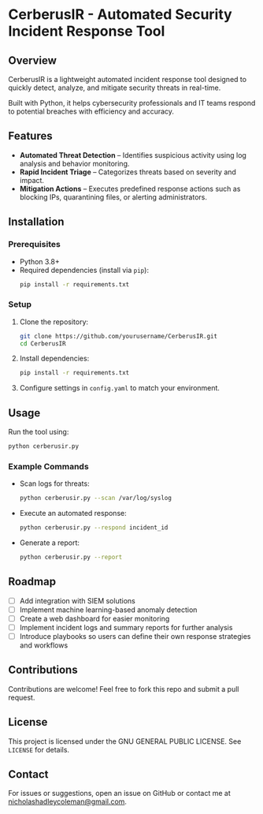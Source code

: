 # CerberusIR - Automated Security Incident Response Tool

## Overview
CerberusIR is a lightweight automated incident response tool designed to quickly detect, analyze, and mitigate security threats in real-time. 

Built with Python, it helps cybersecurity professionals and IT teams respond to potential breaches with efficiency and accuracy.

## Features
- **Automated Threat Detection** – Identifies suspicious activity using log analysis and behavior monitoring.
- **Rapid Incident Triage** – Categorizes threats based on severity and impact.
- **Mitigation Actions** – Executes predefined response actions such as blocking IPs, quarantining files, or alerting administrators.

## Installation
### Prerequisites
- Python 3.8+
- Required dependencies (install via `pip`):
  ```bash
  pip install -r requirements.txt
  ```

### Setup
1. Clone the repository:
   ```bash
   git clone https://github.com/yourusername/CerberusIR.git
   cd CerberusIR
   ```
2. Install dependencies:
   ```bash
   pip install -r requirements.txt
   ```
3. Configure settings in `config.yaml` to match your environment.

## Usage
Run the tool using:
```bash
python cerberusir.py
```

### Example Commands
- Scan logs for threats:
  ```bash
  python cerberusir.py --scan /var/log/syslog
  ```
- Execute an automated response:
  ```bash
  python cerberusir.py --respond incident_id
  ```
- Generate a report:
  ```bash
  python cerberusir.py --report
  ```

## Roadmap
- [ ] Add integration with SIEM solutions
- [ ] Implement machine learning-based anomaly detection
- [ ] Create a web dashboard for easier monitoring
- [ ] Implement incident logs and summary reports for further analysis
- [ ] Introduce playbooks so users can define their own response strategies and workflows

## Contributions
Contributions are welcome! Feel free to fork this repo and submit a pull request.

## License
This project is licensed under the GNU GENERAL PUBLIC LICENSE. See `LICENSE` for details.

## Contact
For issues or suggestions, open an issue on GitHub or contact me at [nicholashadleycoleman@gmail.com](mailto:nicholashadleycoleman@gmail.com).


